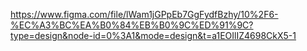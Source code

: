 https://www.figma.com/file/lWam1jGPpEb7GgFydfBzhy/10%2F6-%EC%A3%BC%EA%B0%84%EB%B0%9C%ED%91%9C?type=design&node-id=0%3A1&mode=design&t=a1EOIlIZ4698CkX5-1
